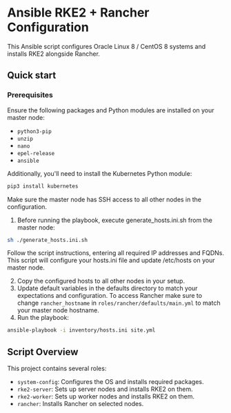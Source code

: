 # Ansible RKE2 + Rancher Configuration

This Ansible script configures Oracle Linux 8 / CentOS 8 systems and installs RKE2 alongside Rancher.

## Quick start

### Prerequisites

Ensure the following packages and Python modules are installed on your master node:

- `python3-pip`
- `unzip`
- `nano`
- `epel-release`
- `ansible`

Additionally, you'll need to install the Kubernetes Python module:

```bash
pip3 install kubernetes
```

Make sure the master node has SSH access to all other nodes in the configuration.

1. Before running the playbook, execute generate_hosts.ini.sh from the master node:
```bash
sh ./generate_hosts.ini.sh
```
Follow the script instructions, entering all required IP addresses and FQDNs. This script will configure your hosts.ini file and update /etc/hosts on your master node.

2. Copy the configured hosts to all other nodes in your setup.
3. Update default variables in the defaults directory to match your expectations and configuration. To access Rancher make sure to change `rancher_hostname` in `roles/rancher/defaults/main.yml` to match your master node hostname.
4. Run the playbook:
```bash
ansible-playbook -i inventory/hosts.ini site.yml
```
## Script Overview
This project contains several roles:
- `system-config`: Configures the OS and installs required packages.
- `rke2-server`: Sets up server nodes and installs RKE2 on them.
- `rke2-worker`: Sets up worker nodes and installs RKE2 on them.
- `rancher`: Installs Rancher on selected nodes.